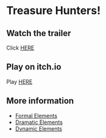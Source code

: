 # Treasure Hunters!

## Watch the trailer
Click [HERE](https://www.youtube.com/watch?v=EUwIYo_Tozk)

## Play on itch.io
Play [HERE](https://games2024.itch.io/treasurehunters)

## More information
- [Formal Elements](https://github.com/GameCourse2024/Sea_Treasure_Hunters/blob/main/formal-elements.md)
- [Dramatic Elements](https://github.com/GameCourse2024/Sea_Treasure_Hunters/blob/main/dramatic-elements.md)
- [Dynamic Elements](https://github.com/GameCourse2024/Sea_Treasure_Hunters/blob/main/dynamic.md)


